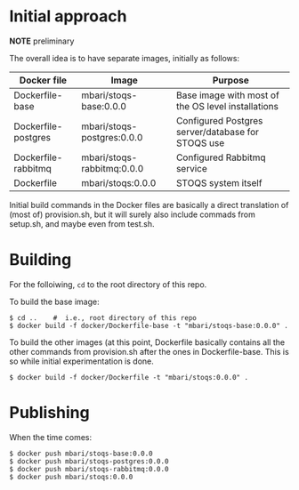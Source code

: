 # Initial approach

**NOTE** preliminary

The overall idea is to have separate images, initially as follows:

| Docker file | Image | Purpose |
| ----------- | ----- | ------  |
| Dockerfile-base     | mbari/stoqs-base:0.0.0     | Base image with most of the OS level installations |
| Dockerfile-postgres | mbari/stoqs-postgres:0.0.0 | Configured Postgres server/database for STOQS use |
| Dockerfile-rabbitmq | mbari/stoqs-rabbitmq:0.0.0 | Configured Rabbitmq service |
| Dockerfile          | mbari/stoqs:0.0.0          |  STOQS system itself |


Initial build commands in the Docker files are basically a direct translation of (most of) provision.sh,
but it will surely also include commads from setup.sh, and maybe even from test.sh.


# Building


For the folloiwing, `cd` to the root directory of this repo.

To build the base image:

```
$ cd ..    #  i.e., root directory of this repo
$ docker build -f docker/Dockerfile-base -t "mbari/stoqs-base:0.0.0" .
```


To build the other images (at this point, Dockerfile basically contains all the other commands
from provision.sh after the ones in Dockerfile-base. This is so while initial experimentation is done.


```
$ docker build -f docker/Dockerfile -t "mbari/stoqs:0.0.0" .
```


# Publishing

When the time comes:

```
$ docker push mbari/stoqs-base:0.0.0
$ docker push mbari/stoqs-postgres:0.0.0
$ docker push mbari/stoqs-rabbitmq:0.0.0
$ docker push mbari/stoqs:0.0.0
```

